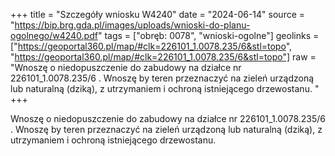 +++
title = "Szczegóły wniosku W4240"
date = "2024-06-14"
source = "https://bip.brg.gda.pl/images/uploads/wnioski-do-planu-ogolnego/w4240.pdf"
tags = ["obręb: 0078", "wnioski-ogolne"]
geolinks = ["https://geoportal360.pl/map/#clk=226101_1.0078.235/6&stl=topo", "https://geoportal360.pl/map/#clk=226101_1.0078.235/6&stl=topo"]
raw = "Wnoszę o niedopuszczenie do zabudowy na działce nr 226101_1.0078.235/6 . Wnoszę by teren przeznaczyć na zieleń urządzoną lub naturalną (dziką), z utrzymaniem i ochroną istniejącego drzewostanu. "
+++

Wnoszę o niedopuszczenie do zabudowy na działce nr 226101_1.0078.235/6 .
Wnoszę by teren przeznaczyć na zieleń urządzoną lub naturalną (dziką), z utrzymaniem i
ochroną istniejącego drzewostanu.



